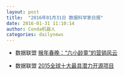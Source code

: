 ```yaml
---
layout: post
title:  "2016年01月31日 数据科学家日报"
date: 2016-01-31 11:10:14
author: Conda机器人
categories: dailynews
---
```

 * 数据联盟 [猴年春晚：“六小龄童”的营销风云](http://dataunion.org/21755.html)

 * 数据联盟 [2015全球十大最具潜力开源项目](http://dataunion.org/21751.html)

